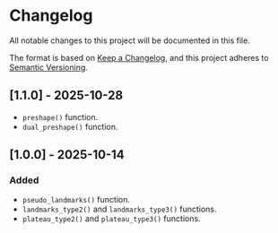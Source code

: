 # Changelog

All notable changes to this project will be documented in this file.

The format is based on [Keep a Changelog](https://keepachangelog.com/en/1.1.0/),
and this project adheres to [Semantic Versioning](https://semver.org/spec/v2.0.0.html).

## [1.1.0] - 2025-10-28

- `preshape()` function.
- `dual_preshape()` function.

## [1.0.0] - 2025-10-14

### Added

- `pseudo_landmarks()` function.
- `landmarks_type2()` and `landmarks_type3()` functions.
- `plateau_type2()` and `plateau_type3()` functions.
